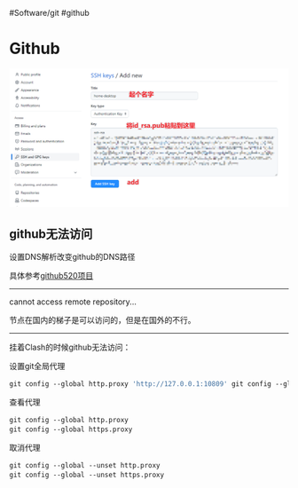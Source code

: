 #Software/git #github

# Github



![image-20221226103720874](assets/image-20221226103720874.png)

## github无法访问

设置DNS解析改变github的DNS路径

具体参考[github520项目](https://github.com/521xueweihan/GitHub520)

---

cannot access remote repository...

节点在国内的梯子是可以访问的，但是在国外的不行。

---

挂着Clash的时候github无法访问：

设置git全局代理

```bash
git config --global http.proxy 'http://127.0.0.1:10809' git config --global https.proxy 'http://127.0.0.1:10809' # OR git config --global http.proxy 'socks5://127.0.0.1:10808' git config --global https.proxy 'socks5://127.0.0.1:10808'
```

查看代理

```bash
git config --global http.proxy
git config --global https.proxy
```

取消代理

```bash
git config --global --unset http.proxy 
git config --global --unset https.proxy
```

